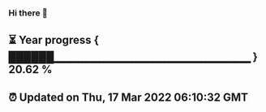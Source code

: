 ### Hi there 👋
⏳ Year progress { ██████▁▁▁▁▁▁▁▁▁▁▁▁▁▁▁▁▁▁▁▁▁▁▁▁ } 20.62 %
---
⏰ Updated on Thu, 17 Mar 2022 06:10:32 GMT
---
